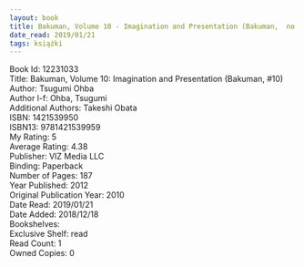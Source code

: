 ```yaml
---
layout: book
title: Bakuman, Volume 10 - Imagination and Presentation (Bakuman,  no. 10)
date_read: 2019/01/21
tags: książki
---
```


Book Id: 12231033<br />
Title: Bakuman, Volume 10: Imagination and Presentation (Bakuman, #10)<br />
Author: Tsugumi Ohba<br />
Author l-f: Ohba, Tsugumi<br />
Additional Authors: Takeshi Obata<br />
ISBN: 1421539950<br />
ISBN13: 9781421539959<br />
My Rating: 5<br />
Average Rating: 4.38<br />
Publisher: VIZ Media LLC<br />
Binding: Paperback<br />
Number of Pages: 187<br />
Year Published: 2012<br />
Original Publication Year: 2010<br />
Date Read: 2019/01/21<br />
Date Added: 2018/12/18<br />
Bookshelves: <br />
Exclusive Shelf: read<br />
Read Count: 1<br />
Owned Copies: 0<br />


